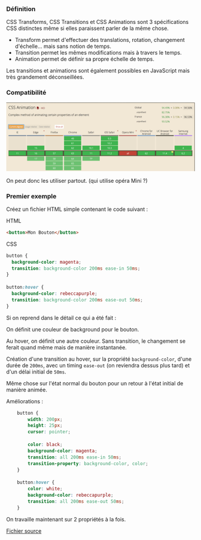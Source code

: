 ### Définition

CSS Transforms, CSS Transitions et CSS Animations sont 3 spécifications CSS distinctes 
même si elles paraissent parler de la même chose.

- Transform permet d'effectuer des translations, rotation, changement d'échelle... mais sans notion de temps.
- Transition permet les mêmes modifications mais à travers le temps.
- Animation permet de définir sa propre échelle de temps.

Les transitions et animations sont également possibles en JavaScript mais très grandement déconseillées.


### Compatibilité
 
![CanIUse Animation](../img/caniuseAnimation.png "Can I Use Animation")

On peut donc les utiliser partout. (qui utilise opéra Mini ?)


### Premier exemple

Créez un fichier HTML simple contenant le code suivant :

HTML
```html
<button>Mon Bouton</button>
```

CSS
```css
button {
  background-color: magenta;
  transition: background-color 200ms ease-in 50ms;
}

button:hover {
  background-color: rebeccapurple;
  transition: background-color 200ms ease-out 50ms;
}
```

Si on reprend dans le détail ce qui a été fait :

On définit une couleur de background pour le bouton.

Au hover, on définit une autre couleur.
Sans transition, le changement se ferait quand même mais de manière instantanée.

Création d'une transition au hover, sur la propriété `background-color`, d'une durée de `200ms`,
avec un timing `ease-out` (on reviendra dessus plus tard) et d'un délai initial de `50ms`.

Même chose sur l'état normal du bouton pour un retour à l'état initial de manière animée.

Améliorations :

```css
    button {
        width: 200px;
        height: 25px;
        cursor: pointer;

        color: black;
        background-color: magenta;
        transition: all 200ms ease-in 50ms;
        transition-property: background-color, color;
    }

    button:hover {
        color: white;
        background-color: rebeccapurple;
        transition: all 200ms ease-out 50ms;
    }
```

On travaille maintenant sur 2 propriétés à la fois.

[Fichier source](../00_examples/01_button.html)